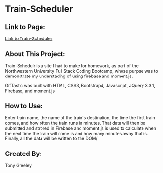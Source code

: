 # Train-Scheduler

## Link to Page:
[Link to Train-Scheduler](https://tonythetiger323.github.io/Train-Scheduler/)

## About This Project:
Train-Schedulr is a site I had to make for homework, as part of the Northwestern University Full Stack Coding Bootcamp, whose purpse was to demonstrate my understading of using firebase and moment.js.

GifTastic was built with HTML, CSS3, Bootstrap4, Javascript, JQuery 3.3.1, Firebase, and moment.js

## How to Use:
Enter train name, the name of the train's destination, the time the first train comes, and how often the train runs in minutes. That data will then be submitted and strored in Firebase and moment.js is used to calculate when the next time the train will come is and how many minutes away that is. Finally, all the data will be written to the DOM/

## Created By:
Tony Greeley
